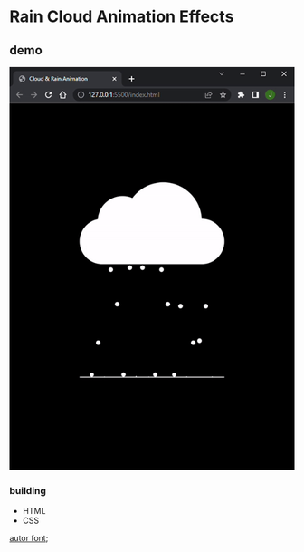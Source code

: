 # Rain Cloud Animation Effects

## demo
![demo](./assets/rain-cloud-animation-effects.gif)


### building
- HTML 
- CSS

[autor font](https://www.youtube.com/watch?v=pKuvi9t4D4Y);

